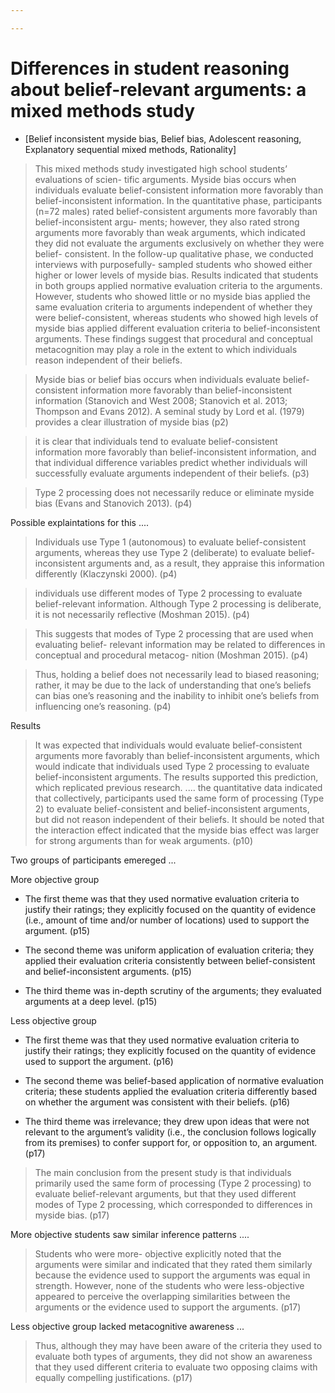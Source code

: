 ```yaml
---

---
```


# Differences in student reasoning about belief-relevant arguments: a mixed methods study

- [Belief inconsistent myside bias, Belief bias, Adolescent reasoning, Explanatory sequential mixed methods, Rationality]

> This mixed methods study investigated high school students’ evaluations of scien- tific arguments. Myside bias occurs when individuals evaluate belief-consistent information more favorably than belief-inconsistent information. In the quantitative phase, participants (n=72 males) rated belief-consistent arguments more favorably than belief-inconsistent argu- ments; however, they also rated strong arguments more favorably than weak arguments, which indicated they did not evaluate the arguments exclusively on whether they were belief- consistent. In the follow-up qualitative phase, we conducted interviews with purposefully- sampled students who showed either higher or lower levels of myside bias. Results indicated that students in both groups applied normative evaluation criteria to the arguments. However, students who showed little or no myside bias applied the same evaluation criteria to arguments independent of whether they were belief-consistent, whereas students who showed high levels of myside bias applied different evaluation criteria to belief-inconsistent arguments. These findings suggest that procedural and conceptual metacognition may play a role in the extent to which individuals reason independent of their beliefs.

> Myside bias or belief bias occurs when individuals evaluate belief-consistent information more favorably than belief-inconsistent information (Stanovich and West 2008; Stanovich et al. 2013; Thompson and Evans 2012). A seminal study by Lord et al. (1979) provides a clear illustration of myside bias (p2)

> it is clear that individuals tend to evaluate belief-consistent information more favorably than belief-inconsistent information, and that individual difference variables predict whether individuals will successfully evaluate arguments independent of their beliefs. (p3)

> Type 2 processing does not necessarily reduce or eliminate myside bias (Evans and Stanovich 2013). (p4)

Possible explaintations for this ....

> Individuals use Type 1 (autonomous) to evaluate belief-consistent arguments, whereas they use Type 2 (deliberate) to evaluate belief-inconsistent arguments and, as a result, they appraise this information differently (Klaczynski 2000).  (p4)

>  individuals use different modes of Type 2 processing to evaluate belief-relevant information. Although Type 2 processing is deliberate, it is not necessarily reflective (Moshman 2015). (p4)

> This suggests that modes of Type 2 processing that are used when evaluating belief- relevant information may be related to differences in conceptual and procedural metacog- nition (Moshman 2015).  (p4)

> Thus, holding a belief does not necessarily lead to biased reasoning; rather, it may be due to the lack of understanding that one’s beliefs can bias one’s reasoning and the inability to inhibit one’s beliefs from influencing one’s reasoning. (p4)

Results

> It was expected that individuals would evaluate belief-consistent arguments more favorably than belief-inconsistent arguments, which would indicate that individuals used Type 2 processing to evaluate belief-inconsistent arguments. The results supported this prediction, which replicated previous research. .... the quantitative data indicated that collectively, participants used the same form of processing (Type 2) to evaluate belief-consistent and belief-inconsistent arguments, but did not reason independent of their beliefs. It should be noted that the interaction effect indicated that the myside bias effect was larger for strong arguments than for weak arguments. (p10)

Two groups of participants emereged ...

More objective group

  - The first theme was that they used normative evaluation criteria to justify their ratings; they explicitly focused on the quantity of evidence (i.e., amount of time and/or number of locations) used to support the argument. (p15)

  - The second theme was uniform application of evaluation criteria; they applied their evaluation criteria consistently between belief-consistent and belief-inconsistent arguments. (p15)

  - The third theme was in-depth scrutiny of the arguments; they evaluated arguments at a deep level. (p15)

Less objective group

  - The first theme was that they used normative evaluation criteria to justify their ratings; they explicitly focused on the quantity of evidence used to support the argument. (p16)

  - The second theme was belief-based application of normative evaluation criteria; these students applied the evaluation criteria differently based on whether the argument was consistent with their beliefs. (p16)

  - The third theme was irrelevance; they drew upon ideas that were not relevant to the argument’s validity (i.e., the conclusion follows logically from its premises) to confer support for, or opposition to, an argument. (p17)


> The main conclusion from the present study is that individuals primarily used the same form of processing (Type 2 processing) to evaluate belief-relevant arguments, but that they used different modes of Type 2 processing, which corresponded to differences in myside bias. (p17)

More objective students saw similar inference patterns ....

>  Students who were more- objective explicitly noted that the arguments were similar and indicated that they rated them similarly because the evidence used to support the arguments was equal in strength. However, none of the students who were less-objective appeared to perceive the overlapping similarities between the arguments or the evidence used to support the arguments. (p17)

Less objective group lacked metacognitive awareness ...

> Thus, although they may have been aware of the criteria they used to evaluate both types of arguments, they did not show an awareness that they used different criteria to evaluate two opposing claims with equally compelling justifications. (p17)
